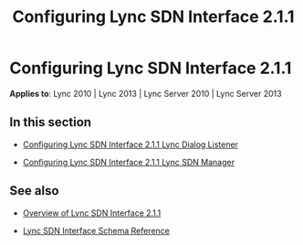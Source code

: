 ﻿---
title: Configuring Lync SDN Interface 2.1.1
TOCTitle: Configuring Lync SDN Interface 2.1.1
ms:assetid: cf0ca8f3-bcaf-4dba-814f-4b8a5163fa7d
ms:mtpsurl: https://msdn.microsoft.com/en-us/library/Dn785204(v=office.15)
ms:contentKeyID: 62952690
ms.date: 02/16/2015
mtps_version: v=office.15
---

# Configuring Lync SDN Interface 2.1.1


**Applies to**: Lync 2010 | Lync 2013 | Lync Server 2010 | Lync Server 2013

## In this section

  - [Configuring Lync SDN Interface 2.1.1 Lync Dialog Listener](configuring-lync-sdn-interface-2-1-1-lync-dialog-listener.md)

  - [Configuring Lync SDN Interface 2.1.1 Lync SDN Manager](configuring-lync-sdn-interface-2-1-1-lync-sdn-manager.md)

## See also

  - [Overview of Lync SDN Interface 2.1.1](overview-of-lync-sdn-interface-2-1-1.md)

  - [Lync SDN Interface Schema Reference](lync-sdn-interface-schema-reference.md)

